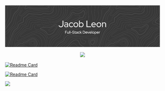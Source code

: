 ![My Banner](github-header-banner.png)

<p align="center">
  <a href="https://skillicons.dev">
    <img src="https://skillicons.dev/icons?i=c,python,js,typescript,html,css,react,nextjs,tailwindcss,nodejs,mysql,postgres,supabase,firebase,docker,netlify&perline=20" />
  </a>
</p>

[![Readme Card](https://github-readme-stats.vercel.app/api/pin/?username=jacobleon2117&repo=stormneighbor-app)](https://github.com/jacobleon2117/stormneighbor-app)

[![Readme Card](https://github-readme-stats.vercel.app/api/pin/?username=jacobleon2117&repo=OK-TF1-app)](https://github.com/jacobleon2117/OK-TF1-app)

![](https://komarev.com/ghpvc/?username=jacobleon2117&color=blue&style=for-the-badge)